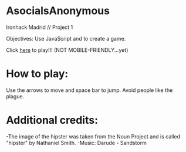 AsocialsAnonymous
==================
Ironhack Madrid // Project 1

Objectives: Use JavaScript and <canvas> to create a game.

Click <a href="https://svmarinez.github.io/AsocialsAnonymous/">here</a> to play!!! (NOT MOBILE-FRIENDLY...yet)

How to play: 
===============

Use the arrows to move and space bar to jump. Avoid people like the plague. 

Additional credits:
======================
 
-The image of the hipster was taken from the Noun Project and is called "hipster" by Nathaniel Smith.
-Music: Darude - Sandstorm
